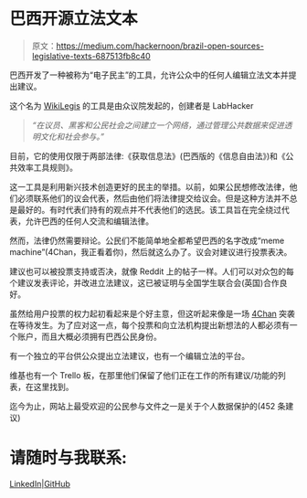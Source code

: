 # 巴西开源立法文本

> 原文：<https://medium.com/hackernoon/brazil-open-sources-legislative-texts-687513fb8c40>

巴西开发了一种被称为“电子民主”的工具，允许公众中的任何人编辑立法文本并提出建议。

这个名为 [WikiLegis](https://github.com/labhackercd/wikilegis) 的工具是由众议院发起的，创建者是 LabHacker

> *“在议员、黑客和公民社会之间建立一个网络，通过管理公共数据来促进透明文化和社会参与。”*

目前，它的使用仅限于两部法律:《获取信息法》(巴西版的《信息自由法》)和《公共效率工具规则》。

这一工具是利用新兴技术创造更好的民主的举措。以前，如果公民想修改法律，他们必须联系他们的议会代表，然后由他们将法律提交给议会。但是这种方法并不总是最好的。有时代表们持有的观点并不代表他们的选民。该工具旨在完全绕过代表，允许巴西的任何人交流和编辑法律。

然而，法律仍然需要辩论。公民们不能简单地全都希望巴西的名字改成“meme machine”(4Chan，我正看着你)，然后就这么办了。议会对建议进行投票表决。

建议也可以被投票支持或否决，就像 Reddit 上的帖子一样。人们可以对众包的每个建议发表评论，并改进立法建议，这已被证明与全国学生联合会(英国)合作良好。

虽然给用户投票的权力起初看起来是个好主意，但这听起来像是一场 [4Chan](https://en.wikipedia.org/wiki/4chan) 突袭在等待发生。为了应对这一点，每个投票和向立法机构提出新想法的人都必须有一个账户，而且大概必须拥有巴西公民身份。

有一个独立的平台供公众提出立法建议，也有一个编辑立法的平台。

维基也有一个 Trello 板，在那里他们保留了他们正在工作的所有建议/功能的列表，在这里找到。

迄今为止，网站上最受欢迎的公民参与文件之一是关于个人数据保护的(452 条建议)

# 请随时与我联系:

[LinkedIn](https://www.linkedin.com/in/brandonls/)|[GitHub](https://github.com/brandonskerritt/)